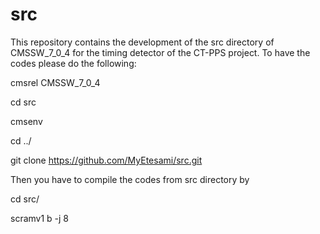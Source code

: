 # src
This repository contains the development of the src directory of  CMSSW_7_0_4 for the timing detector of the CT-PPS project. To have the codes please do the following:

cmsrel CMSSW_7_0_4

cd src

cmsenv

cd ../

git clone https://github.com/MyEtesami/src.git

Then you have to compile the codes from src directory by

cd src/

scramv1 b -j 8
